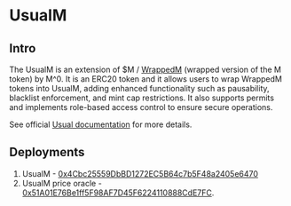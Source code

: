 # UsualM

## Intro

The UsualM is an extension of $M / [WrappedM](https://github.com/m0-foundation/wrapped-m-token) (wrapped version of the M token) by M^0. It is an ERC20 token and it allows users to wrap WrappedM tokens into UsualM, adding enhanced functionality such as pausability, blacklist enforcement, and mint cap restrictions. It also supports permits and implements role-based access control to ensure secure operations.

See official [Usual documentation](https://tech.usual.money/smart-contracts/real-world-assets/m-by-m0/usualm) for more details.

## Deployments 

1. UsualM - [0x4Cbc25559DbBD1272EC5B64c7b5F48a2405e6470](https://etherscan.io/address/0x4Cbc25559DbBD1272EC5B64c7b5F48a2405e6470)
2. UsualM price oracle - [0x51A01E76Be1ff5F98AF7D45F6224110888CdE7FC](https://etherscan.io/address/0x51A01E76Be1ff5F98AF7D45F6224110888CdE7FC).

